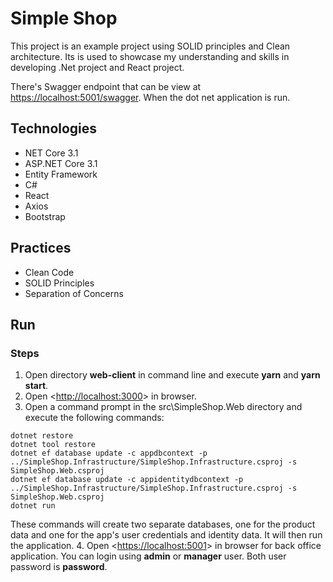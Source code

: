 # Simple Shop
This project is an example project using SOLID principles and Clean architecture.
Its is used to showcase my understanding and skills in developing .Net project and React project.

There's Swagger endpoint that can be view at [https://localhost:5001/swagger](https://localhost:5001/swagger). When the dot net application is run.

## Technologies
* NET Core 3.1
* ASP.NET Core 3.1
* Entity Framework
* C#
* React
* Axios
* Bootstrap

## Practices
* Clean Code
* SOLID Principles
* Separation of Concerns

## Run

### Steps

1. Open directory **web-client** in command line and execute **yarn** and **yarn start**.
2. Open <[http://localhost:3000](http://localhost:3000)> in browser.
3. Open a command prompt in the src\SimpleShop.Web directory and execute the following commands:
```
dotnet restore
dotnet tool restore
dotnet ef database update -c appdbcontext -p ../SimpleShop.Infrastructure/SimpleShop.Infrastructure.csproj -s SimpleShop.Web.csproj
dotnet ef database update -c appidentitydbcontext -p ../SimpleShop.Infrastructure/SimpleShop.Infrastructure.csproj -s SimpleShop.Web.csproj
dotnet run
```
These commands will create two separate databases, one for the product data and one for the app's user credentials and identity data. 
It will then run the application.
4. Open <[https://localhost:5001](https://localhost:5001)> in browser for back office application. You can login using **admin** or **manager** user. Both user password is **password**.
